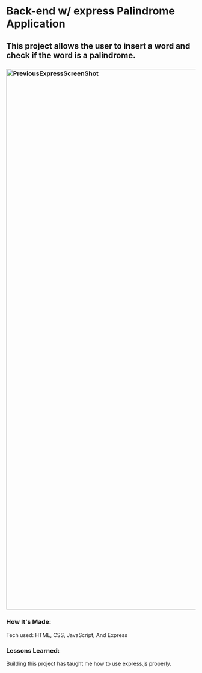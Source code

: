 # Back-end w/ express Palindrome Application

## This project allows the user to insert a word and check if the word is a palindrome.

### <img width="1440" alt="PreviousExpressScreenShot" src="https://user-images.githubusercontent.com/88958905/138721730-94c3b7e4-37ff-4e6c-82b5-0f325a67e0e2.png">

### How It's Made: 

Tech used: HTML, CSS, JavaScript, And Express

### Lessons Learned:

Building this project has taught me how to use express.js properly.
